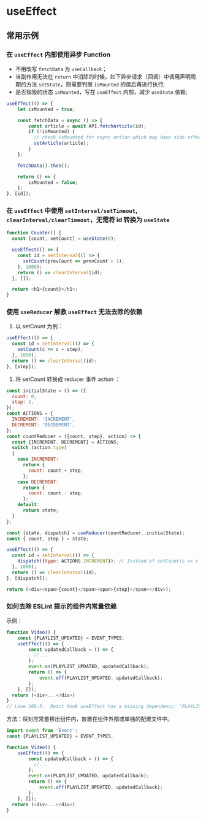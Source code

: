 # useEffect

## 常用示例

### 在 `useEffect` 内部使用异步 Function

- 不用改写 `fetchData` 为 `useCallback`；
- 当副作用无法在 `return` 中消除的时候，如下异步请求（回调）中调用声明周期的方法 `setState`，则需要判断 `isMounted` 的值后再进行执行;
- 是否销毁的状态 `isMounted`，写在 `useEffect` 内部，减少 `useState` 依赖;

```javascript
useEffect(() => {
    let isMounted = true;

    const fetchData = async () => {
        const article = await API.fetchArticle(id);
        if (!isMounted) {
          // check isMounted for async action which may have side effect
          setArticle(article);
        }
    };

    fetchData().then();

    return () => {
        isMounted = false;
    };
}, [id]);
```

### 在 `useEffect` 中使用 `setInterval/setTimeout`, `clearInterval/clearTimeout`，无需将 id 转换为 `useState`

```javascript
function Counter() {
  const [count, setCount] = useState(0);

  useEffect(() => {
    const id = setInterval(() => {
      setCount(prevCount => prevCount + 1);
    }, 1000);
    return () => clearInterval(id);
  }, []);

  return <h1>{count}</h1>;
}
```

### 使用 `useReducer` 解救 `useEffect` 无法去除的依赖

1. 以 setCount 为例：

```javascript
useEffect(() => {
  const id = setInterval(() => {
    setCount(c => c + step);
  }, 1000);
  return () => clearInterval(id);
}, [step]);
```

1. 将 setCount 转换成 reducer 事件 action ：

```javascript
const initialState = () => ({
  count: 0,
  step: 1,
});
const ACTIONS = {
  INCREMENT: 'INCREMENT',
  DECREMENT: 'DECREMENT',
};
const countReducer = ({count, step}, action) => {
  const {INCREMENT, DECREMENT} = ACTIONS;
  switch (action.type) 
  {
    case INCREMENT: 
      return {
        count: count + step,
      };
    case DECREMENT: 
      return {
        count: count - step,
      };
    default:
      return state;
  }
};

const [state, dispatch] = useReducer(countReducer, initialState);
const { count, step } = state;

useEffect(() => {
  const id = setInterval(() => {
    dispatch({type: ACTIONS.INCREMENT}); // Instead of setCount(c => c + step);
  }, 1000);
  return () => clearInterval(id);
}, [dispatch]);

return (<div><span>{count}</span><span>{step}</span></div>);
```

### 如何去除 ESLint 提示的组件内常量依赖

示例：

```javascript
function Video() {
    const {PLAYLIST_UPDATED} = EVENT_TYPES;
    useEffect(() => {
        const updatedCallback = () => {
          //...
        };
        event.on(PLAYLIST_UPDATED, updatedCallback);
        return () => {
            event.off(PLAYLIST_UPDATED, updatedCallback);
        };
    }, []);
  return (<div>...</div>)
}
// Line 166:5:  React Hook useEffect has a missing dependency: 'PLAYLIST_UPDATED'. Either include it or remove the dependency array  react-hooks/exhaustive-deps
```

方法：将对应常量移出组件内，放置在组件外部或单独的配置文件中。

```javascript
import event from 'Event';
const {PLAYLIST_UPDATED} = EVENT_TYPES;

function Video() {
    useEffect(() => {
        const updatedCallback = () => {
          //...
        };
        event.on(PLAYLIST_UPDATED, updatedCallback);
        return () => {
            event.off(PLAYLIST_UPDATED, updatedCallback);
        };
    }, []);
  return (<div>...</div>)
}
```